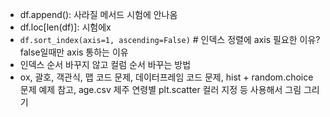 - df.append(): 사라질 메서드 시험에 안나옴
- df.loc[len(df)]: 시험에x
- `df.sort_index(axis=1, ascending=False)` # 인덱스 정렬에 axis 필요한 이유? false일때만 axis 통하는 이유
- 인덱스 순서 바꾸지 않고 컬럼 순서 바꾸는 방법
- ox, 괄호, 객관식, 맵 코드 문제, 데이터프레임 코드 문제, hist + random.choice 문제 예제 참고, age.csv 제주 연령별 plt.scatter 컬러 지정 등 사용해서 그림 그리기
